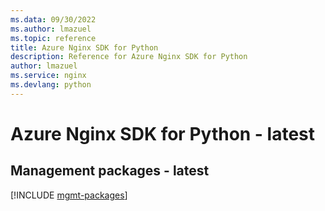 ```yaml
---
ms.data: 09/30/2022
ms.author: lmazuel
ms.topic: reference
title: Azure Nginx SDK for Python
description: Reference for Azure Nginx SDK for Python
author: lmazuel
ms.service: nginx
ms.devlang: python
---
```

# Azure Nginx SDK for Python - latest

## Management packages - latest
[!INCLUDE [mgmt-packages](nginx-mgmt-index.md)]